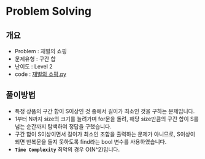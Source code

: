 # Problem Solving

## 개요

- Problem : 재벌의 쇼핑
- 문제유형 : 구간 합
- 난이도 : Level 2
- code : [재벌의 쇼핑.py](https://kdt-gitlab.elice.io/yjk5309/algorithm-study-02/-/blob/master/3주차/2021-01-07/정소원/재벌의%20쇼핑.py)

## 풀이방법

- 특정 상품의 구간 합이 S이상인 것 중에서 길이가 최소인 것을 구하는 문제입니다.
- 1부터 N까지 size의 크기를 늘려가며 for문을 돌려, 해당 size만큼의 구간 합이 S를 넘는 순간까지 탐색하여 정답을 구했습니다.
- 구간 합이 S이상이면서 길이가 최소인 조합을 출력하는 문제가 아니므로, S이상이 되면 반복문을 돌지 못하도록 find라는 bool 변수를 사용하였습니다.
- **`Time Complexity`** 최악의 경우 O(N^2)입니다.
